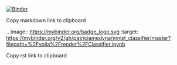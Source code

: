 


[![Binder](https://mybinder.org/badge_logo.svg)](https://mybinder.org/v2/gh/patriciamedyna/mnist_classifier/master?filepath=%2Fvoila%2Frender%2FClassifier.ipynb)

Copy markdown link to clipboard

.. image:: https://mybinder.org/badge_logo.svg
 :target: https://mybinder.org/v2/gh/patriciamedyna/mnist_classifier/master?filepath=%2Fvoila%2Frender%2FClassifier.ipynb

Copy rst link to clipboard

